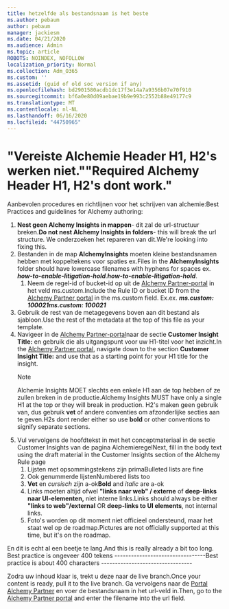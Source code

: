 ```yaml
---
title: hetzelfde als bestandsnaam is het beste
ms.author: pebaum
author: pebaum
manager: jackiesm
ms.date: 04/21/2020
ms.audience: Admin
ms.topic: article
ROBOTS: NOINDEX, NOFOLLOW
localization_priority: Normal
ms.collection: Adm_O365
ms.custom: ''
ms.assetid: (guid of old soc version if any)
ms.openlocfilehash: bd2901580acdb1dc17f3e14a7a9356b07e70f910
ms.sourcegitcommit: bf6a0e80d09aebae19b9e993c2552b88e49177c9
ms.translationtype: MT
ms.contentlocale: nl-NL
ms.lasthandoff: 06/16/2020
ms.locfileid: "44750965"
---
```

# <a name="required-alchemy-header-h1-h2s-dont-work"></a><span data-ttu-id="96766-102">"Vereiste Alchemie Header H1, H2's werken niet."</span><span class="sxs-lookup"><span data-stu-id="96766-102">"Required Alchemy Header H1, H2's dont work."</span></span>
<span data-ttu-id="96766-103">Aanbevolen procedures en richtlijnen voor het schrijven van alchemie:</span><span class="sxs-lookup"><span data-stu-id="96766-103">Best Practices and guidelines for Alchemy authoring:</span></span>

1. <span data-ttu-id="96766-104">**Nest geen Alchemy Insights in mappen**- dit zal de url-structuur breken.</span><span class="sxs-lookup"><span data-stu-id="96766-104">**Do not nest Alchemy Insights in folders**- this will break the url structure.</span></span> <span data-ttu-id="96766-105">We onderzoeken het repareren van dit.</span><span class="sxs-lookup"><span data-stu-id="96766-105">We're looking into fixing this.</span></span>
1. <span data-ttu-id="96766-106">Bestanden in de map **AlchemyInsights** moeten kleine bestandsnamen hebben met koppeltekens voor spaties ex.</span><span class="sxs-lookup"><span data-stu-id="96766-106">Files in the **AlchemyInsights** folder should have lowercase filenames with hyphens for spaces ex.</span></span> <span data-ttu-id="96766-107">***how-to-enable-litigation-hold***.</span><span class="sxs-lookup"><span data-stu-id="96766-107">***how-to-enable-litigation-hold***.</span></span>
    1. <span data-ttu-id="96766-108">Neem de regel-id of bucket-id op uit de [Alchemy Partner-portal](https://alchemyportal.azurewebsites.net) in het veld ms.custom.</span><span class="sxs-lookup"><span data-stu-id="96766-108">Include the Rule ID or bucket ID from the [Alchemy Partner portal](https://alchemyportal.azurewebsites.net) in the ms.custom field.</span></span> <span data-ttu-id="96766-109">Ex.</span><span class="sxs-lookup"><span data-stu-id="96766-109">ex.</span></span> <span data-ttu-id="96766-110">***ms.custom: 100021***</span><span class="sxs-lookup"><span data-stu-id="96766-110">***ms.custom: 100021***</span></span>
1. <span data-ttu-id="96766-111">Gebruik de rest van de metagegevens boven aan dit bestand als sjabloon.</span><span class="sxs-lookup"><span data-stu-id="96766-111">Use the rest of the metadata at the top of this file as your template.</span></span>
1. <span data-ttu-id="96766-112">Navigeer in de [Alchemy Partner-portal](https://alchemyportal.azurewebsites.net)naar de sectie **Customer Insight Title:** en gebruik die als uitgangspunt voor uw H1-titel voor het inzicht.</span><span class="sxs-lookup"><span data-stu-id="96766-112">In the [Alchemy Partner portal](https://alchemyportal.azurewebsites.net), navigate down to the section **Customer Insight Title:** and use that as a starting point for your H1 title for the insight.</span></span> 
    > [!NOTE]
    > <span data-ttu-id="96766-113">Alchemie Insights MOET slechts een enkele H1 aan de top hebben of ze zullen breken in de productie.</span><span class="sxs-lookup"><span data-stu-id="96766-113">Alchemy Insights MUST have only a single H1 at the top or they will break in production.</span></span> <span data-ttu-id="96766-114">H2's maken geen gebruik van, dus gebruik **vet** of andere conventies om afzonderlijke secties aan te geven.</span><span class="sxs-lookup"><span data-stu-id="96766-114">H2s dont render either so use **bold** or other conventions to signify separate sections.</span></span>
1. <span data-ttu-id="96766-115">Vul vervolgens de hoofdtekst in met het conceptmateriaal in de sectie Customer Insights van de pagina Alchemieregel</span><span class="sxs-lookup"><span data-stu-id="96766-115">Next, fill in the body text using the draft material in the Customer Insights section of the Alchemy Rule page</span></span>
    1. <span data-ttu-id="96766-116">Lijsten met opsommingstekens zijn prima</span><span class="sxs-lookup"><span data-stu-id="96766-116">Bulleted lists are fine</span></span>
    1. <span data-ttu-id="96766-117">Ook genummerde lijsten</span><span class="sxs-lookup"><span data-stu-id="96766-117">Numbered lists too</span></span>
    1. <span data-ttu-id="96766-118">**Vet** en *cursisch* zijn a-ok</span><span class="sxs-lookup"><span data-stu-id="96766-118">**Bold** and *italic* are a-ok</span></span>
    1. <span data-ttu-id="96766-119">Links moeten altijd ofwel **"links naar web" / externe** of **deep-links naar UI-elementen,** niet interne links.</span><span class="sxs-lookup"><span data-stu-id="96766-119">Links should always be either **"links to web"/external** OR **deep-links to UI elements**, not internal links.</span></span>
    1. <span data-ttu-id="96766-120">Foto's worden op dit moment niet officieel ondersteund, maar het staat wel op de roadmap.</span><span class="sxs-lookup"><span data-stu-id="96766-120">Pictures are not officially supported at this time, but it's on the roadmap.</span></span>

<span data-ttu-id="96766-121">En dit is echt al een beetje te lang.</span><span class="sxs-lookup"><span data-stu-id="96766-121">And this is really already a bit too long.</span></span> <span data-ttu-id="96766-122">Best practice is ongeveer 400 tekens ---------------------------------</span><span class="sxs-lookup"><span data-stu-id="96766-122">Best practice is about 400 characters ---------------------------------</span></span>

<span data-ttu-id="96766-123">Zodra uw inhoud klaar is, trekt u deze naar de live branch.</span><span class="sxs-lookup"><span data-stu-id="96766-123">Once your content is ready, pull it to the live branch.</span></span> <span data-ttu-id="96766-124">Ga vervolgens naar de [Portal Alchemy Partner](https://alchemyportal.azurewebsites.net) en voer de bestandsnaam in het url-veld in.</span><span class="sxs-lookup"><span data-stu-id="96766-124">Then, go to the [Alchemy Partner portal](https://alchemyportal.azurewebsites.net) and enter the filename into the url field.</span></span> 